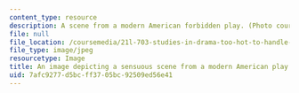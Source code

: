 ```yaml
---
content_type: resource
description: A scene from a modern American forbidden play. (Photo courtesy of shehal.)
file: null
file_location: /coursemedia/21l-703-studies-in-drama-too-hot-to-handle-forbidden-plays-in-modern-america-fall-2008/7afc9277d5bcff3705bc92509ed56e41_21l-703f08-th.jpg
file_type: image/jpeg
resourcetype: Image
title: An image depicting a sensuous scene from a modern American play
uid: 7afc9277-d5bc-ff37-05bc-92509ed56e41
---
```

